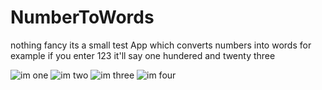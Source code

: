 # NumberToWords
nothing fancy
its a small test App which converts numbers into words
for example if you enter 123 it'll say one hundered and twenty three

![im one](http://i.imgur.com/R9bTCZG.png)
![im two](http://i.imgur.com/m7v3Hwa.png)
![im three](http://i.imgur.com/ttDRBI5.png)
![im four](http://i.imgur.com/uJvUzOk.png)
